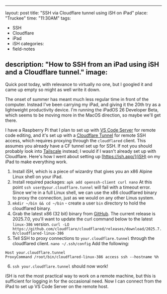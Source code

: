 
---
layout: post
title: "SSH via Cloudflare tunnel using iSH on iPad"
place: "Truckee"
time: "11:30AM"
tags:
  - SSH
  - Cloudflare
  - iPad
  - iSH
categories:
  - field-notes

description: "How to SSH from an iPad using iSH and a Cloudflare tunnel."
image: 
---

Quick post today, with relevance to virtually no one, but I googled it and came up empty so might as well write it down.

The onset of summer has meant much less regular time in front of the computer. Instead I've been carrying my iPad, and giving it the 20th try as a lightweight productivity device. I'm running the iPadOS 26 Developer Beta, which seems to be moving more in the MacOS direction, so maybe we'll get there.

I have a Raspberry Pi that I plan to set up with [VS Code Server](https://code.visualstudio.com/docs/remote/vscode-server) for remote code editing, and it's set up with a [Cloudflare Tunnel](https://developers.cloudflare.com/cloudflare-one/connections/connect-networks/) for remote SSH access, which requires proxying through the `cloudflared` client.
This assumes you already have a CF tunnel set up for SSH. If not you should probably look into [Tailscale](https://tailscale.com/) instead; I would if I wasn't already set up with Cloudflare.
Here's how I went about setting up [https://ish.app/](iSH) on my iPad to make everything work.
1. Install iSH, which is a piece of wizardry that gives you an x86 Alpine Linux shell on your iPad.
2. Install required packages:
  `apk add openssh-client curl nano`
At this point `ssh user@your.cloudflare.tunnel` will fail with a timeout error.
Since we're in a full Linux shell, we can use the x86 cloudflared binary to proxy the connection, just as we would on any other Linus system.
3. `mkdir ~/bin && cd ~/bin` - create a user `bin` directory to hold the cloudflared binary.
4. Grab the latest x86 (32 bit) binary from [GitHub](https://github.com/cloudflare/cloudflared/releases). The current release is 2025.7.0, you'll want to update the curl command below to the latest `linux-386` version.
  `curl -LO https://github.com/cloudflare/cloudflared/releases/download/2025.7.0/cloudflared-linux-386`
5. Tell SSH to proxy connections to `your.cloudflare.tunnel` through the cloudflared client.
  `nano ~/.ssh/config`
  Add the following:
  ```
  Host your.cloudflare.tunnel
  ProxyCommand /root/bin/cloudflared-linux-386 access ssh --hostname %h
  ```
6. `ssh your.cloudflare.tunnel` should now work!

iSH is not the most practical way to work on a remote machine, but this is sufficient for logging in for the occasional need. Now I can connect from the iPad to set up VS Code Server on the remote host.